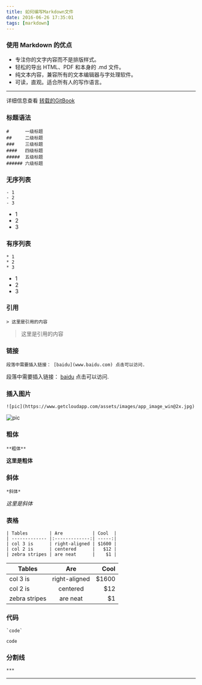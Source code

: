 ```yaml
---
title: 如何编写Markdown文件
date: 2016-06-26 17:35:01
tags: [markdown]
---
```


### 使用 Markdown 的优点
* 专注你的文字内容而不是排版样式。
* 轻松的导出 HTML、PDF 和本身的 .md 文件。
* 纯文本内容，兼容所有的文本编辑器与字处理软件。
* 可读，直观。适合所有人的写作语言。

<!--more-->

***

详细信息查看 [转载的GitBook](https://kennylee26.gitbooks.io/markdown/content/index.html)

### 标题语法
```
#      一级标题
##     二级标题
###    三级标题
####   四级标题
#####  五级标题
###### 六级标题
```

### 无序列表
```
- 1
- 2
- 3
```
- 1
- 2
- 3

### 有序列表
```
* 1
* 2
* 3
```
* 1
* 2
* 3

### 引用
```
> 这里是引用的内容
```
> 这里是引用的内容

### 链接
```
段落中需要插入链接： [baidu](www.baidu.com) 点击可以访问.
```
段落中需要插入链接： [baidu](www.baidu.com) 点击可以访问.

### 插入图片
```
![pic](https://www.getcloudapp.com/assets/images/app_image_win@2x.jpg)
```
![pic](https://www.getcloudapp.com/assets/images/app_image_win@2x.jpg)

### 粗体
```
**粗体**
```
**这里是粗体**


### 斜体
```
*斜体*
```
*这里是斜体*

### 表格
```
| Tables        | Are           | Cool  |
| ------------- |:-------------:| -----:|
| col 3 is      | right-aligned | $1600 |
| col 2 is      | centered      |   $12 |
| zebra stripes | are neat      |    $1 |
```
| Tables        | Are           | Cool  |
| ------------- |:-------------:| -----:|
| col 3 is      | right-aligned | $1600 |
| col 2 is      | centered      |   $12 |
| zebra stripes | are neat      |    $1 |

### 代码
```
`code`
```
`code`

### 分割线
```
***
```
***
